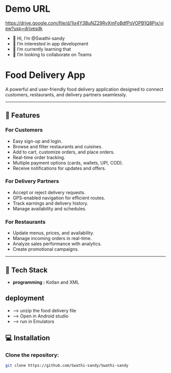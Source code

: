 # Demo URL
https://drive.google.com/file/d/1ix4Y3BuNZ29RvXmFoBdfPsVOPB1Q8Pjx/view?usp=drivesdk
- 👋 Hi, I’m @Swathi-sandy
- 👀 I’m interested in app development 
- 🌱 I’m currently learning that 
- 💞️ I’m looking to collaborate on Teams

# Food Delivery App

A powerful and user-friendly food delivery application designed to connect customers, restaurants, and delivery partners seamlessly.

---

## 🚀 Features

### **For Customers**
- Easy sign-up and login.
- Browse and filter restaurants and cuisines.
- Add to cart, customize orders, and place orders.
- Real-time order tracking.
- Multiple payment options (cards, wallets, UPI, COD).
- Receive notifications for updates and offers.

### **For Delivery Partners**
- Accept or reject delivery requests.
- GPS-enabled navigation for efficient routes.
- Track earnings and delivery history.
- Manage availability and schedules.

### **For Restaurants**
- Update menus, prices, and availability.
- Manage incoming orders in real-time.
- Analyze sales performance with analytics.
- Create promotional campaigns.

---

## 📱 Tech Stack

- **programming :** Kotlan and XML
 
## deployment 
- --> unzip the food delivery file
- --> Open in Android studio
- --> run in Emulators

## 💻 Installation

### Clone the repository:
```bash
git clone https://github.com/Swathi-sandy/Swathi-sandy

